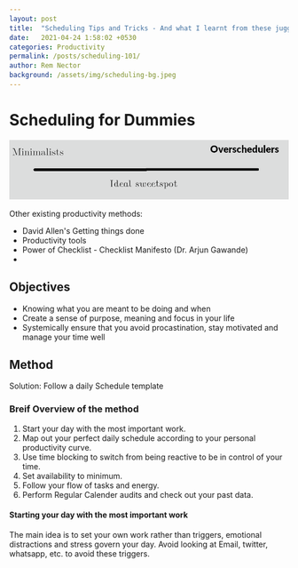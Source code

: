 ```yaml
---
layout: post
title:  "Scheduling Tips and Tricks - And what I learnt from these jugglery"
date:   2021-04-24 1:58:02 +0530
categories: Productivity
permalink: /posts/scheduling-101/
author: Rem Nector
background: /assets/img/scheduling-bg.jpeg
---
```

# Scheduling for Dummies
![image](/assets/img/scheduling-minimalist-oversheduler.png)

Other existing productivity methods: 
- David Allen's Getting things done
- Productivity tools
- Power of Checklist - Checklist Manifesto (Dr. Arjun Gawande)
- 

## Objectives

- Knowing what you are meant to be doing and when
- Create a sense of purpose, meaning and focus in your life
- Systemically ensure that you avoid procastination, stay motivated and manage your time well

## Method
Solution: Follow a daily Schedule template

### Breif Overview of the method
1. Start your day with the most important work.
2. Map out your perfect daily schedule according to your personal productivity curve.
3. Use time blocking to switch from being reactive to be in control of your time.
4. Set availability to minimum.
5. Follow your flow of tasks and energy.
6. Perform Regular Calender audits and check out your past data.

#### Starting your day with the most important work
The main idea is to set your own work rather than triggers, emotional distractions and stress govern your day. Avoid looking at Email, twitter, whatsapp, etc. to avoid these triggers.

